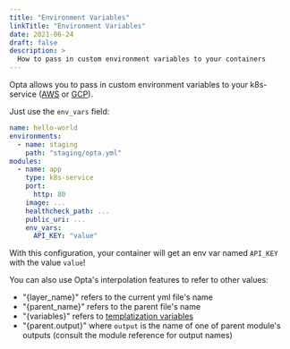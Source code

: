 ```yaml
---
title: "Environment Variables"
linkTitle: "Environment Variables"
date: 2021-06-24
draft: false
description: >
  How to pass in custom environment variables to your containers
---
```


Opta allows you to pass in custom environment variables to your k8s-service
([AWS](/modules-reference/service-modules/aws/#k8s-service) or [GCP](/modules-reference/service-modules/gcp/#k8s-service)).

Just use the `env_vars` field:
```yaml
name: hello-world
environments:
  - name: staging
    path: "staging/opta.yml"
modules:
  - name: app
    type: k8s-service
    port:
      http: 80
    image: ...
    healthcheck_path: ...
    public_uri: ...
    env_vars:
      API_KEY: "value"
```

With this configuration, your container will get an env var named `API_KEY` with
the value `value`!

You can also use Opta's interpolation features to refer to other values:
- "{layer_name}" refers to the current yml file's name
- "{parent_name}" refers to the parent file's name
- "{variables}" refers to [templatization variables](/miscellaneous/templatization)
- "{parent.output}" where `output` is the name of one of parent module's outputs
    (consult the module reference for output names)
